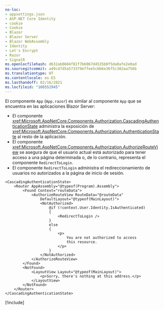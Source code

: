 ```yaml
---
no-loc:
- appsettings.json
- ASP.NET Core Identity
- cookie
- Cookie
- Blazor
- Blazor Server
- Blazor WebAssembly
- Identity
- Let's Encrypt
- Razor
- SignalR
ms.openlocfilehash: d632ab0604f81f7b6067d4535b0f5da0afe2e0ad
ms.sourcegitcommit: a49c47d5a573379effee5c6b6e36f5c302aa756b
ms.translationtype: HT
ms.contentlocale: es-ES
ms.lasthandoff: 02/16/2021
ms.locfileid: "100552945"
---
```

El componente `App` (`App.razor`) es similar al componente `App` que se encuentra en las aplicaciones Blazor Server:

* El componente <xref:Microsoft.AspNetCore.Components.Authorization.CascadingAuthenticationState> administra la exposición de <xref:Microsoft.AspNetCore.Components.Authorization.AuthenticationState> al resto de la aplicación.
* El componente <xref:Microsoft.AspNetCore.Components.Authorization.AuthorizeRouteView> se asegura de que el usuario actual está autorizado para tener acceso a una página determinada o, de lo contrario, representa el componente `RedirectToLogin`.
* El componente `RedirectToLogin` administra el redireccionamiento de usuarios no autorizados a la página de inicio de sesión.

```razor
<CascadingAuthenticationState>
    <Router AppAssembly="@typeof(Program).Assembly">
        <Found Context="routeData">
            <AuthorizeRouteView RouteData="@routeData" 
                DefaultLayout="@typeof(MainLayout)">
                <NotAuthorized>
                    @if (!context.User.Identity.IsAuthenticated)
                    {
                        <RedirectToLogin />
                    }
                    else
                    {
                        <p>
                            You are not authorized to access 
                            this resource.
                        </p>
                    }
                </NotAuthorized>
            </AuthorizeRouteView>
        </Found>
        <NotFound>
            <LayoutView Layout="@typeof(MainLayout)">
                <p>Sorry, there's nothing at this address.</p>
            </LayoutView>
        </NotFound>
    </Router>
</CascadingAuthenticationState>
```

[!include[](../prefer-exact-matches.md)]
